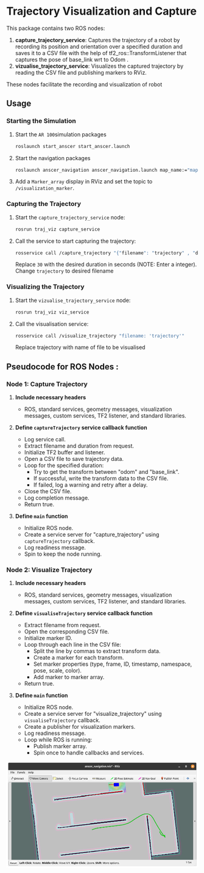 # Trajectory Visualization and Capture

This package contains two ROS nodes:

1. **capture_trajectory_service**: Captures the trajectory of a robot by recording its position and orientation over a specified duration and saves it to a CSV file with the help of tf2_ros::TransformListener that captures the pose of base_link wrt to Odom .
2. **vizualise_trajectory_service**: Visualizes the captured trajectory by reading the CSV file and publishing markers to RViz.

These nodes facilitate the recording and visualization of robot

## Usage 

### Starting the Simulation

1. Start the `AR 100`simulation packages
   ```sh
   roslaunch start_anscer start_anscer.launch
   ```
2. Start the navigation packages
   ```sh
   roslaunch anscer_navigation anscer_navigation.launch map_name:="map"
   ```
3. Add a `Marker_array` display in RViz and set the topic to `/visualization_marker`.

### Capturing the Trajectory

1. Start the `capture_trajectory_service` node:
    ```sh
    rosrun traj_viz capture_service
    ```

2. Call the service to start capturing the trajectory:
    ```sh
    rosservice call /capture_trajectory "{"filename": "trajectory" , "duration" : "30"}"
    ```
    Replace `30` with the desired duration in seconds (NOTE: Enter a integer).
    Change `trajectory` to desired filename

### Visualizing the Trajectory

1. Start the `vizualise_trajectory_service` node:
    ```sh
    rosrun traj_viz viz_service
    ```

2. Call the visualisation service:
    ```sh
    rosservice call /visualize_trajectory "filename: 'trajectory'"
    ```
    Replace trajectory with name of file to be visualised
   

## Pseudocode for ROS Nodes :

### Node 1: Capture Trajectory

1. **Include necessary headers**
    - ROS, standard services, geometry messages, visualization messages, custom services, TF2 listener, and standard libraries.

2. **Define `captureTrajectory` service callback function**
    - Log service call.
    - Extract filename and duration from request.
    - Initialize TF2 buffer and listener.
    - Open a CSV file to save trajectory data.
    - Loop for the specified duration:
      - Try to get the transform between "odom" and "base_link".
      - If successful, write the transform data to the CSV file.
      - If failed, log a warning and retry after a delay.
    - Close the CSV file.
    - Log completion message.
    - Return true.

3. **Define `main` function**
    - Initialize ROS node.
    - Create a service server for "capture_trajectory" using `captureTrajectory` callback.
    - Log readiness message.
    - Spin to keep the node running.

### Node 2: Visualize Trajectory

1. **Include necessary headers**
    - ROS, standard services, geometry messages, visualization messages, custom services, TF2 listener, and standard libraries.

2. **Define `visualiseTrajectory` service callback function**
    - Extract filename from request.
    - Open the corresponding CSV file.
    - Initialize marker ID.
    - Loop through each line in the CSV file:
      - Split the line by commas to extract transform data.
      - Create a marker for each transform.
      - Set marker properties (type, frame, ID, timestamp, namespace, pose, scale, color).
      - Add marker to marker array.
    - Return true.

3. **Define `main` function**
    - Initialize ROS node.
    - Create a service server for "visualize_trajectory" using `visualiseTrajectory` callback.
    - Create a publisher for visualization markers.
    - Log readiness message.
    - Loop while ROS is running:
      - Publish marker array.
      - Spin once to handle callbacks and services.

![Trajectory Visualization](trajectory_visualized.png)

